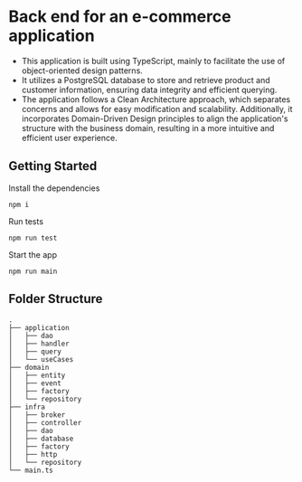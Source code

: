 # Back end for an e-commerce application

* This application is built using TypeScript, mainly to facilitate the use of object-oriented design patterns. 
* It utilizes a PostgreSQL database to store and retrieve product and customer information, ensuring data integrity and efficient querying.
* The application follows a Clean Architecture approach, which separates concerns and allows for easy modification and scalability. Additionally, it incorporates Domain-Driven Design principles to align the application's structure with the business domain, resulting in a more intuitive and efficient user experience.

## Getting Started
Install the dependencies
```
npm i
```
Run tests
```
npm run test
```
Start the app
```
npm run main
```

## Folder Structure
```
.
├── application
│   ├── dao
│   ├── handler
│   ├── query
│   └── useCases
├── domain
│   ├── entity
│   ├── event
│   ├── factory
│   └── repository
├── infra
│   ├── broker
│   ├── controller
│   ├── dao
│   ├── database
│   ├── factory
│   ├── http
│   └── repository
└── main.ts
```
